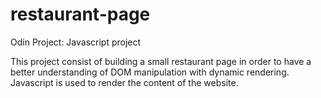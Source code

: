 # restaurant-page
Odin Project: Javascript project

This project consist of building a small restaurant page in order to have a better understanding of DOM manipulation with dynamic rendering. Javascript is used to render the content of the website.